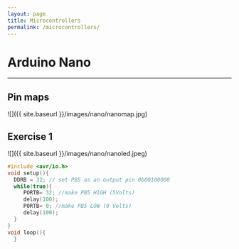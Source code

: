 ```yaml
---
layout: page
title: Microcontrollers
permalink: /microcontrollers/
---
```


# Arduino Nano

***

## Pin maps

![]({{ site.baseurl }}/images/nano/nanomap.jpg)

## Exercise 1

![]({{ site.baseurl }}/images/nano/nanoled.jpeg)

```c
#include <avr/io.h>
void setup(){
  DDRB = 32; // set PB5 as an output pin 0b00100000
  while(true){
     PORTB= 32; //make PB5 HIGH (5Volts)
     delay(100);
     PORTB= 0; //make PB5 LOW (0 Volts)
     delay(100);
  }
}
void loop(){
  }
```